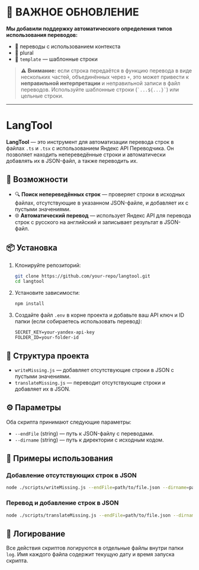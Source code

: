 # 🚨 ВАЖНОЕ ОБНОВЛЕНИЕ

**Мы добавили поддержку автоматического определения типов использования переводов:**

- 📘 переводы с использованием контекста
- 🔢 plural
- 🧩 `template` — шаблонные строки

> ⚠️ **Внимание:** если строка передаётся в функцию перевода в виде нескольких частей, объединённых через `+`, это может привести к **неправильной интерпретации** и неправильной записи в файл переводов. Используйте шаблонные строки (`` `...${...}` ``) или цельные строки.

---

# LangTool

**LangTool** — это инструмент для автоматизации перевода строк в файлах `.ts` и `.tsx` с использованием Яндекс API Переводчика. Он позволяет находить непереведённые строки и автоматически добавлять их в JSON-файл, а также переводить их.

## 🚀 Возможности

- 🔍 **Поиск непереведённых строк** — проверяет строки в исходных файлах, отсутствующие в указанном JSON-файле, и добавляет их с пустыми значениями.
- 🌐 **Автоматический перевод** — использует Яндекс API для перевода строк с русского на английский и записывает результат в JSON-файл.

## 📦 Установка

1. Клонируйте репозиторий:

   ```bash
   git clone https://github.com/your-repo/langtool.git
   cd langtool
   ```

2. Установите зависимости:

   ```bash
   npm install
   ```

3. Создайте файл `.env` в корне проекта и добавьте ваш API ключ и ID папки (если собираетесь использовать перевод):

   ```
   SECRET_KEY=your-yandex-api-key
   FOLDER_ID=your-folder-id
   ```

## 📁 Структура проекта

- `writeMissing.js` — добавляет отсутствующие строки в JSON с пустыми значениями.
- `translateMissing.js` — переводит отсутствующие строки и добавляет их в JSON.

## ⚙️ Параметры

Оба скрипта принимают следующие параметры:

- `--endFile` (string) — путь к JSON-файлу с переводами.
- `--dirname` (string) — путь к директории с исходным кодом.

## 📌 Примеры использования

### Добавление отсутствующих строк в JSON

```bash
node ./scripts/writeMissing.js --endFile=path/to/file.json --dirname=path/to/source
```

### Перевод и добавление строк в JSON

```bash
node ./scripts/translateMissing.js --endFile=path/to/file.json --dirname=path/to/source
```

## 📝 Логирование

Все действия скриптов логируются в отдельные файлы внутри папки `log`. Имя каждого файла содержит текущую дату и время запуска скрипта.
